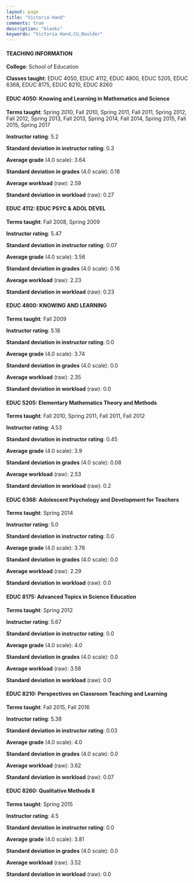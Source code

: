 ```yaml
---
layout: page
title: "Victoria Hand" 
comments: true
description: "blanks"
keywords: "Victoria Hand,CU,Boulder"
---
```

<head>
<script src="https://ajax.googleapis.com/ajax/libs/jquery/2.1.3/jquery.min.js"></script>
<script src="https://dl.dropboxusercontent.com/s/pc42nxpaw1ea4o9/highcharts.js?dl=0"></script>
<!-- <script src="../assets/js/highcharts.js"></script> -->
<style type="text/css">@font-face {
	font-family: "Bebas Neue";
	src: url(https://www.filehosting.org/file/details/544349/BebasNeue Regular.otf) format("opentype");
	}
	h1.Bebas { 
		font-family: "Bebas Neue", Verdana, Tahoma;
	}
</style>
</head>
	   
#### TEACHING INFORMATION

**College**: School of Education

**Classes taught**: EDUC 4050, EDUC 4112, EDUC 4800, EDUC 5205, EDUC 6368, EDUC 8175, EDUC 8210, EDUC 8260

#### EDUC 4050: Knowing and Learning in Mathematics and  Science

**Terms taught**: Spring 2010, Fall 2010, Spring 2011, Fall 2011, Spring 2012, Fall 2012, Spring 2013, Fall 2013, Spring 2014, Fall 2014, Spring 2015, Fall 2015, Spring 2017

**Instructor rating**: 5.2

**Standard deviation in instructor rating**: 0.3

**Average grade** (4.0 scale): 3.64

**Standard deviation in grades** (4.0 scale): 0.18

**Average workload** (raw): 2.59

**Standard deviation in workload** (raw): 0.27

#### EDUC 4112: EDUC PSYC & ADOL DEVEL

**Terms taught**: Fall 2008, Spring 2009

**Instructor rating**: 5.47

**Standard deviation in instructor rating**: 0.07

**Average grade** (4.0 scale): 3.56

**Standard deviation in grades** (4.0 scale): 0.16

**Average workload** (raw): 2.23

**Standard deviation in workload** (raw): 0.23

#### EDUC 4800: KNOWING AND LEARNING

**Terms taught**: Fall 2009

**Instructor rating**: 5.18

**Standard deviation in instructor rating**: 0.0

**Average grade** (4.0 scale): 3.74

**Standard deviation in grades** (4.0 scale): 0.0

**Average workload** (raw): 2.35

**Standard deviation in workload** (raw): 0.0

#### EDUC 5205: Elementary Mathematics Theory and Methods

**Terms taught**: Fall 2010, Spring 2011, Fall 2011, Fall 2012

**Instructor rating**: 4.53

**Standard deviation in instructor rating**: 0.45

**Average grade** (4.0 scale): 3.9

**Standard deviation in grades** (4.0 scale): 0.08

**Average workload** (raw): 2.53

**Standard deviation in workload** (raw): 0.2

#### EDUC 6368: Adolescent Psychology and Development for Teachers

**Terms taught**: Spring 2014

**Instructor rating**: 5.0

**Standard deviation in instructor rating**: 0.0

**Average grade** (4.0 scale): 3.78

**Standard deviation in grades** (4.0 scale): 0.0

**Average workload** (raw): 2.29

**Standard deviation in workload** (raw): 0.0

#### EDUC 8175: Advanced Topics in Science Education

**Terms taught**: Spring 2012

**Instructor rating**: 5.67

**Standard deviation in instructor rating**: 0.0

**Average grade** (4.0 scale): 4.0

**Standard deviation in grades** (4.0 scale): 0.0

**Average workload** (raw): 3.58

**Standard deviation in workload** (raw): 0.0

#### EDUC 8210: Perspectives on Classroom Teaching and Learning

**Terms taught**: Fall 2015, Fall 2016

**Instructor rating**: 5.38

**Standard deviation in instructor rating**: 0.03

**Average grade** (4.0 scale): 4.0

**Standard deviation in grades** (4.0 scale): 0.0

**Average workload** (raw): 3.62

**Standard deviation in workload** (raw): 0.07

#### EDUC 8260: Qualitative Methods II

**Terms taught**: Spring 2015

**Instructor rating**: 4.5

**Standard deviation in instructor rating**: 0.0

**Average grade** (4.0 scale): 3.81

**Standard deviation in grades** (4.0 scale): 0.0

**Average workload** (raw): 3.52

**Standard deviation in workload** (raw): 0.0

